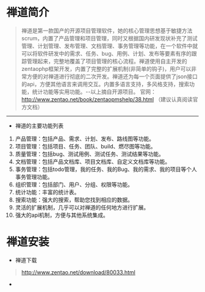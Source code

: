 # 禅道简介

> 禅道是第一款国产的开源项目管理软件，她的核心管理思想基于敏捷方法scrum，内置了产品管理和项目管理，同时又根据国内研发现状补充了测试管理、计划管理、发布管理、文档管理、事务管理等功能，在一个软件中就可以将软件研发中的需求、任务、bug、用例、计划、发布等要素有序的跟踪管理起来，完整地覆盖了项目管理的核心流程。禅道使用自主开发的zentaophp框架开发，内置了完整的扩展机制(非简单的钩子)，用户可以非常方便的对禅道进行彻底的二次开发。禅道还为每一个页面提供了json接口的api，方便其他语言来调用交互。内置多语言支持，多风格支持，搜索功能，统计功能等实用功能。--以上摘自开源项目。
> 官网：http://www.zentao.net/book/zentaopmshelp/38.html （建议认真阅读官方文档）
---

- 禅道的主要功能列表

>
1. 产品管理：包括产品、需求、计划、发布、路线图等功能。
2. 项目管理：包括项目、任务、团队、build、燃尽图等功能。
3. 质量管理：包括bug、测试用例、测试任务、测试结果等功能。
4. 文档管理：包括产品文档库、项目文档库、自定义文档库等功能。
5. 事务管理：包括todo管理，我的任务、我的Bug、我的需求、我的项目等个人事务管理功能。
6. 组织管理：包括部门、用户、分组、权限等功能。
7. 统计功能：丰富的统计表。
8. 搜索功能：强大的搜索，帮助您找到相应的数据。
9. 灵活的扩展机制，几乎可以对禅道的任何地方进行扩展。
10. 强大的api机制，方便与其他系统集成。

# 禅道安装

- 禅道下载

> http://www.zentao.net/download/80033.html

-
